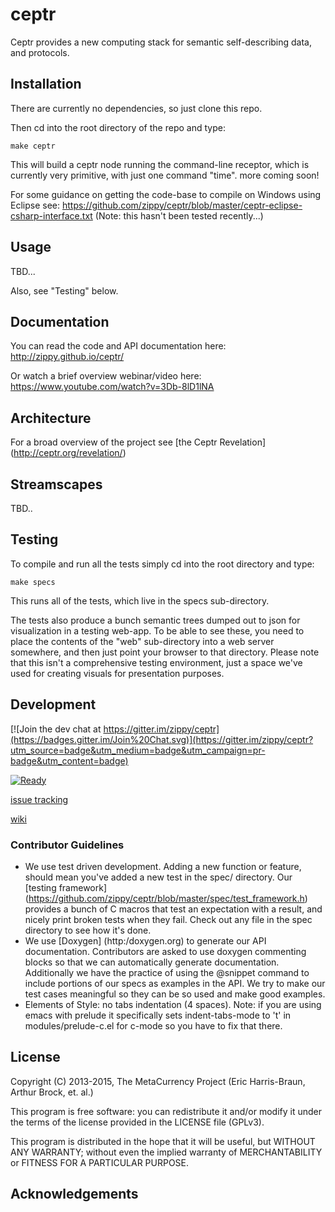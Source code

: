 # ceptr

Ceptr provides a new computing stack for semantic self-describing data, and protocols.

## Installation

There are currently no dependencies, so just clone this repo.

Then cd into the root directory of the repo and type:

    make ceptr

This will build a ceptr node running the command-line receptor, which is currently very primitive, with just one command "time". more coming soon!

For some guidance on getting the code-base to compile on Windows using Eclipse see: https://github.com/zippy/ceptr/blob/master/ceptr-eclipse-csharp-interface.txt  (Note: this hasn't been tested recently...)

## Usage

TBD...

Also, see "Testing" below.

## Documentation

You can read the code and API documentation here: http://zippy.github.io/ceptr/

Or watch a brief overview webinar/video here: https://www.youtube.com/watch?v=3Db-8lD1lNA

## Architecture

For a broad overview of the project see [the Ceptr Revelation] (http://ceptr.org/revelation/)

## Streamscapes

TBD..

## Testing

To compile and run all the tests simply cd into the root directory and type:

    make specs

This runs all of the tests, which live in the specs sub-directory.

The tests also produce a bunch semantic trees dumped out to json for visualization in a testing web-app.  To be able to see these, you need to place the contents of the "web" sub-directory into a web server somewhere, and then just point your browser to that directory.  Please note that this isn't a comprehensive testing environment, just a space we've used for creating visuals for presentation purposes.

## Development

[![Join the dev chat at https://gitter.im/zippy/ceptr](https://badges.gitter.im/Join%20Chat.svg)](https://gitter.im/zippy/ceptr?utm_source=badge&utm_medium=badge&utm_campaign=pr-badge&utm_content=badge)

[![Ready](https://badge.waffle.io/zippy/ceptr.svg?label=ready&title=Ready)](http://waffle.io/zippy/ceptr)

[issue tracking](https://github.com/zippy/ceptr/issues)

[wiki](https://github.com/zippy/ceptr/wiki)

### Contributor Guidelines

* We use test driven development.  Adding a new function or feature, should mean you've added a new test in the spec/ directory.  Our [testing framework] (https://github.com/zippy/ceptr/blob/master/spec/test_framework.h) provides a bunch of C macros that test an expectation with a result, and nicely print broken tests when they fail.  Check out any file in the spec directory to see how it's done.
* We use [Doxygen] (http:/doxygen.org) to generate our API documentation.  Contributors are asked to use doxygen commenting blocks so that we can automatically generate documentation.  Additionally we have the practice of using the @snippet command to include portions of our specs as examples in the API.  We try to make our test cases meaningful so they can be so used and make good examples.
* Elements of Style: no tabs indentation (4 spaces).  Note: if you are using emacs with prelude it specifically sets indent-tabs-mode to 't' in modules/prelude-c.el for c-mode so you have to fix that there.

## License

Copyright (C) 2013-2015, The MetaCurrency Project (Eric Harris-Braun, Arthur Brock, et. al.)

This program is free software: you can redistribute it and/or modify
it under the terms of the license provided in the LICENSE file (GPLv3).

This program is distributed in the hope that it will be useful,
but WITHOUT ANY WARRANTY; without even the implied warranty of
MERCHANTABILITY or FITNESS FOR A PARTICULAR PURPOSE.

## Acknowledgements
